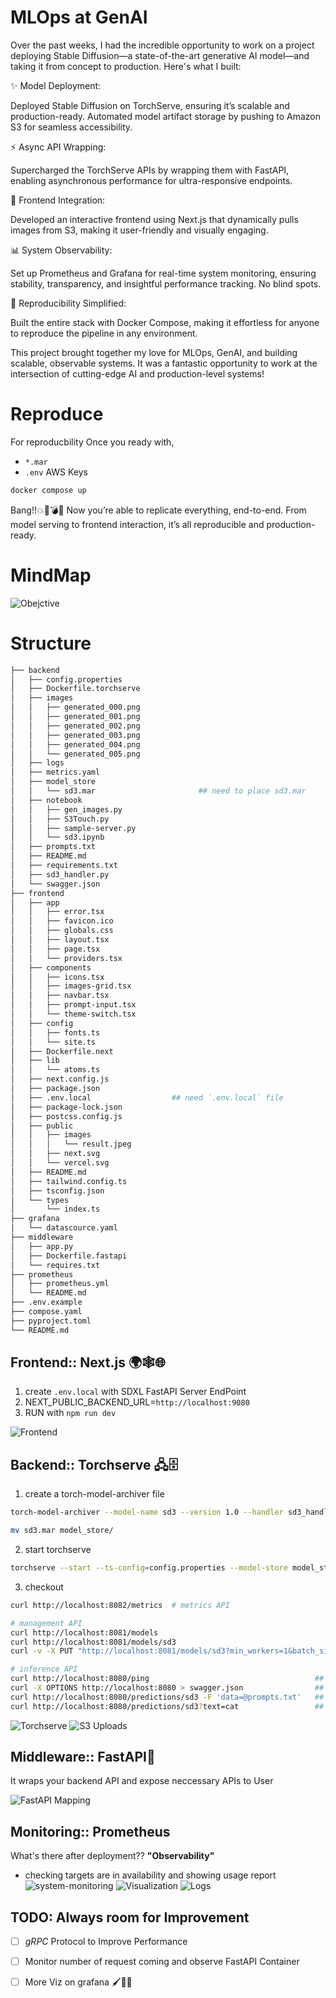 # MLOps at GenAI

Over the past weeks, I had the incredible opportunity to work on a project deploying Stable Diffusion—a state-of-the-art generative AI model—and taking it from concept to production. Here's what I built:

✨ Model Deployment:

Deployed Stable Diffusion on TorchServe, ensuring it’s scalable and production-ready. Automated model artifact storage by pushing to Amazon S3 for seamless accessibility.

⚡ Async API Wrapping:

Supercharged the TorchServe APIs by wrapping them with FastAPI, enabling asynchronous performance for ultra-responsive endpoints.

🎨 Frontend Integration:

Developed an interactive frontend using Next.js that dynamically pulls images from S3, making it user-friendly and visually engaging.

📊 System Observability:

Set up Prometheus and Grafana for real-time system monitoring, ensuring stability, transparency, and insightful performance tracking. No blind spots.

🐳 Reproducibility Simplified:

Built the entire stack with Docker Compose, making it effortless for anyone to reproduce the pipeline in any environment.

This project brought together my love for MLOps, GenAI, and building scalable, observable systems. It was a fantastic opportunity to work at the intersection of cutting-edge AI and production-level systems!

# Reproduce
For reproducbility Once you ready with,
- `*.mar`
- `.env` AWS Keys

```Dockerfile
docker compose up 
```

Bang!!💥💢💣🤯 Now you’re able to replicate everything, end-to-end. From model serving to frontend interaction, it’s all reproducible and production-ready.


# MindMap

![Obejctive](./assets/ProjectGenAI.png)



# Structure
```bash
├── backend
│   ├── config.properties
│   ├── Dockerfile.torchserve
│   ├── images
│   │   ├── generated_000.png
│   │   ├── generated_001.png
│   │   ├── generated_002.png
│   │   ├── generated_003.png
│   │   ├── generated_004.png
│   │   └── generated_005.png
│   ├── logs
│   ├── metrics.yaml
│   ├── model_store
│   │   └── sd3.mar                       ## need to place sd3.mar
│   ├── notebook
│   │   ├── gen_images.py
│   │   ├── S3Touch.py
│   │   ├── sample-server.py
│   │   └── sd3.ipynb
│   ├── prompts.txt
│   ├── README.md
│   ├── requirements.txt
│   ├── sd3_handler.py
│   └── swagger.json
├── frontend
│   ├── app
│   │   ├── error.tsx
│   │   ├── favicon.ico
│   │   ├── globals.css
│   │   ├── layout.tsx
│   │   ├── page.tsx
│   │   └── providers.tsx
│   ├── components
│   │   ├── icons.tsx
│   │   ├── images-grid.tsx
│   │   ├── navbar.tsx
│   │   ├── prompt-input.tsx
│   │   └── theme-switch.tsx
│   ├── config
│   │   ├── fonts.ts
│   │   └── site.ts
│   ├── Dockerfile.next
│   ├── lib
│   │   └── atoms.ts
│   ├── next.config.js
│   ├── package.json
│   ├── .env.local                  ## need `.env.local` file
│   ├── package-lock.json
│   ├── postcss.config.js
│   ├── public
│   │   ├── images
│   │   │   └── result.jpeg
│   │   ├── next.svg
│   │   └── vercel.svg
│   ├── README.md
│   ├── tailwind.config.ts
│   ├── tsconfig.json
│   └── types
│       └── index.ts
├── grafana
│   └── datascource.yaml
├── middleware
│   ├── app.py
│   ├── Dockerfile.fastapi
│   └── requires.txt
├── prometheus
│   ├── prometheus.yml
│   └── README.md
├── .env.example
├── compose.yaml
├── pyproject.toml
└── README.md
```


## Frontend:: Next.js 🌍🕸🌐
1. create `.env.local` with SDXL FastAPI Server EndPoint
2. NEXT_PUBLIC_BACKEND_URL=`http://localhost:9080`
3. RUN with `npm run dev`

![Frontend](./assets/SDNextjs.png)

## Backend:: Torchserve 🖧🗄️
1. create a torch-model-archiver file
```bash
torch-model-archiver --model-name sd3 --version 1.0 --handler sd3_handler.py --extra-files sd3-model.zip -r requirements.txt  --archive-format zip-store

mv sd3.mar model_store/
```
2. start torchserve
```bash
torchserve --start --ts-config=config.properties --model-store model_store --models sd3=sd3.mar --disable-token-auth --ncs --enable-model-api 
```
3. checkout 
```bash
curl http://localhost:8082/metrics  # metrics API

# management API
curl http://localhost:8081/models  
curl http://localhost:8081/models/sd3 
curl -v -X PUT "http://localhost:8081/models/sd3?min_workers=1&batch_size=10"

# inference API
curl http://localhost:8080/ping                                     ## returns `healthy`
curl -X OPTIONS http://localhost:8080 > swagger.json                ## get swaggers.json
curl http://localhost:8080/predictions/sd3 -F 'data=@prompts.txt'   ## send bunch of  text
curl http://localhost:8080/predictions/sd3?text=cat                 ## send single text
```
![Torchserve](./assets/torchserve-img.png)
![S3 Uploads](./assets/AWS-S3Images.png)

## Middleware:: FastAPI🚀
It wraps your backend API and expose neccessary APIs to User

![FastAPI Mapping](./assets/fastapi-urls.png)


## Monitoring:: Prometheus
What's there after deployment?? **"Observability"**
- checking targets are in availability and showing usage report
![system-monitoring](./assets/Prometheus-monitor.png)
![Visualization](./assets/grafana-viz.png)
![Logs](./assets/Prometheus-metrics.png)


## TODO: Always room for Improvement
- [ ] *gRPC* Protocol to Improve Performance 
- [ ] Monitor number of request coming and observe FastAPI Container
- [ ] More Viz on grafana 🖌️👨‍🎨



